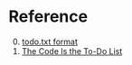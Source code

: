 # Reference

0. [todo.txt format](https://github.com/todotxt/todo.txt)
0. [The Code Is the To-Do List](https://www.executeprogram.com/blog/the-code-is-the-to-do-list)

